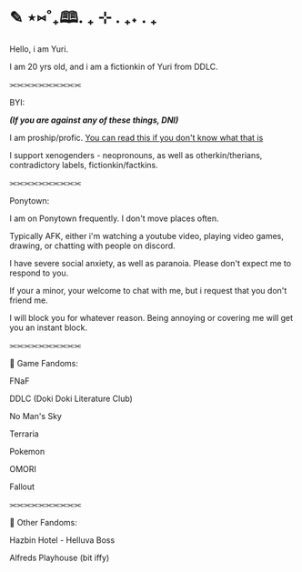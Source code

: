 # ✎ ⋆⑅˚₊🕮. ₊ ⊹ . ₊˖ . ₊


Hello, i am Yuri.

I am 20 yrs old, and i am a fictionkin of Yuri from DDLC.

⫘⫘⫘⫘⫘⫘⫘⫘⫘⫘

BYI:

***(If you are against any of these things, DNI)***

I am proship/profic. [You can read this if you don't know what that is](https://define-proship.carrd.co/) 

I support xenogenders - neopronouns, as well as otherkin/therians, contradictory labels, fictionkin/factkins.

⫘⫘⫘⫘⫘⫘⫘⫘⫘⫘

Ponytown:

I am on Ponytown frequently. I don't move places often.

Typically AFK, either i'm watching a youtube video, playing video games, drawing, or chatting with people on discord.

I have severe social anxiety, as well as paranoia. Please don't expect me to respond to you.

If your a minor, your welcome to chat with me, but i request that you don't friend me.

I will block you for whatever reason. Being annoying or covering me will get you an instant block.

⫘⫘⫘⫘⫘⫘⫘⫘⫘⫘

🍄 Game Fandoms:

FNaF

DDLC (Doki Doki Literature Club)

No Man's Sky

Terraria

Pokemon

OMORI

Fallout

⫘⫘⫘⫘⫘⫘⫘⫘⫘⫘

🍄 Other Fandoms:

Hazbin Hotel - Helluva Boss

Alfreds Playhouse (bit iffy)

<!---
purple-poetry/purple-poetry is a ✨ special ✨ repository because its `README.md` (this file) appears on your GitHub profile.
You can click the Preview link to take a look at your changes.
--->

